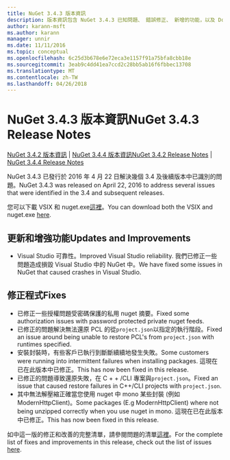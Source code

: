 ```yaml
---
title: NuGet 3.4.3 版本資訊
description: 版本資訊包含 NuGet 3.4.3 已知問題、 錯誤修正、 新增的功能，以及 Dcr。
author: karann-msft
ms.author: karann
manager: unnir
ms.date: 11/11/2016
ms.topic: conceptual
ms.openlocfilehash: 6c25d3b678e6e72eca3e1157f91a75bfa8cbb18e
ms.sourcegitcommit: 3eab9c4dd41ea7ccd2c28bb5ab16f6fbbec13708
ms.translationtype: MT
ms.contentlocale: zh-TW
ms.lasthandoff: 04/26/2018
---
```

# <a name="nuget-343-release-notes"></a><span data-ttu-id="c772e-103">NuGet 3.4.3 版本資訊</span><span class="sxs-lookup"><span data-stu-id="c772e-103">NuGet 3.4.3 Release Notes</span></span>

<span data-ttu-id="c772e-104">[NuGet 3.4.2 版本資訊](../release-notes/nuget-3.4.2.md) | [NuGet 3.4.4 版本資訊](../release-notes/nuget-3.4.4.md)</span><span class="sxs-lookup"><span data-stu-id="c772e-104">[NuGet 3.4.2 Release Notes](../release-notes/nuget-3.4.2.md) | [NuGet 3.4.4 Release Notes](../release-notes/nuget-3.4.4.md)</span></span>

<span data-ttu-id="c772e-105">NuGet 3.4.3 已發行於 2016 年 4 月 22 日解決幾個 3.4 及後續版本中已識別的問題。</span><span class="sxs-lookup"><span data-stu-id="c772e-105">NuGet 3.4.3 was released on April 22, 2016 to address several issues that were identified in the 3.4 and subsequent releases.</span></span>

<span data-ttu-id="c772e-106">您可以下載 VSIX 和 nuget.exe[這裡](https://dist.nuget.org/index.html)。</span><span class="sxs-lookup"><span data-stu-id="c772e-106">You can download both the VSIX and nuget.exe [here](https://dist.nuget.org/index.html).</span></span>

## <a name="updates-and-improvements"></a><span data-ttu-id="c772e-107">更新和增強功能</span><span class="sxs-lookup"><span data-stu-id="c772e-107">Updates and Improvements</span></span>

* <span data-ttu-id="c772e-108">Visual Studio 可靠性。</span><span class="sxs-lookup"><span data-stu-id="c772e-108">Improved Visual Studio reliability.</span></span> <span data-ttu-id="c772e-109">我們已修正一些問題造成損毀 Visual Studio 中的 NuGet 中。</span><span class="sxs-lookup"><span data-stu-id="c772e-109">We have fixed some issues in NuGet that caused crashes in Visual Studio.</span></span>

## <a name="fixes"></a><span data-ttu-id="c772e-110">修正程式</span><span class="sxs-lookup"><span data-stu-id="c772e-110">Fixes</span></span>

* <span data-ttu-id="c772e-111">已修正一些授權問題受密碼保護的私用 nuget 摘要。</span><span class="sxs-lookup"><span data-stu-id="c772e-111">Fixed some authorization issues with password protected private nuget feeds.</span></span>
* <span data-ttu-id="c772e-112">已修正的問題解決無法還原 PCL 的從`project.json`以指定的執行階段。</span><span class="sxs-lookup"><span data-stu-id="c772e-112">Fixed an issue around being unable to restore PCL's from `project.json` with runtimes specified.</span></span>
* <span data-ttu-id="c772e-113">安裝封裝時，有些客戶已執行到斷斷續續地發生失敗。</span><span class="sxs-lookup"><span data-stu-id="c772e-113">Some customers were running into intermittent failures when installing packages.</span></span> <span data-ttu-id="c772e-114">這現在已在此版本中已修正。</span><span class="sxs-lookup"><span data-stu-id="c772e-114">This has now been fixed in this release.</span></span>
* <span data-ttu-id="c772e-115">已修正的問題導致還原失敗，在 C + + /CLI 專案與`project.json`。</span><span class="sxs-lookup"><span data-stu-id="c772e-115">Fixed an issue that caused restore failures in C++/CLI projects with `project.json`.</span></span>
* <span data-ttu-id="c772e-116">其中無法解壓縮正確當您使用 nuget 中 mono 某些封裝 (例如 ModernHttpClient)。</span><span class="sxs-lookup"><span data-stu-id="c772e-116">Some packages (E.g ModernHttpClient) where not being unzipped correctly when you use nuget in mono.</span></span> <span data-ttu-id="c772e-117">這現在已在此版本中已修正。</span><span class="sxs-lookup"><span data-stu-id="c772e-117">This has now been fixed in this release.</span></span>

<span data-ttu-id="c772e-118">如中這一版的修正和改善的完整清單，請參閱問題的清單[這裡](https://github.com/NuGet/Home/issues?q=is%3Aissue+milestone%3A3.4.3+is%3Aclosed)。</span><span class="sxs-lookup"><span data-stu-id="c772e-118">For the complete list of fixes and improvements in this release, check out the list of issues [here](https://github.com/NuGet/Home/issues?q=is%3Aissue+milestone%3A3.4.3+is%3Aclosed).</span></span>